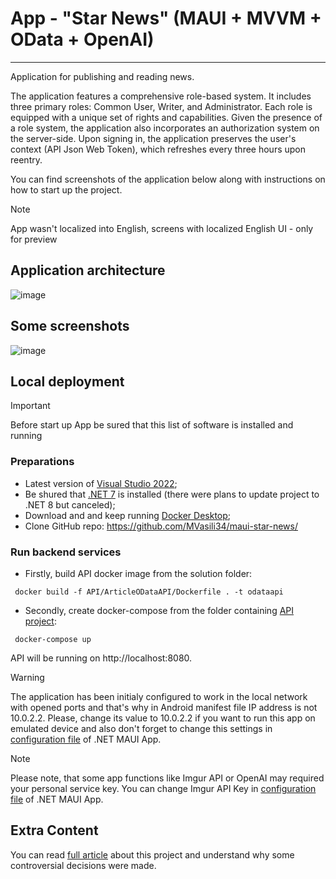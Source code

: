 # App - "Star News" (MAUI + MVVM + OData + OpenAI)
---
Application for publishing and reading news. 

The application features a comprehensive role-based system. It includes three primary roles: Common User, Writer, and Administrator. Each role is equipped with a unique set of rights and capabilities. Given the presence of a role system, the application also incorporates an authorization system on the server-side. Upon signing in, the application preserves the user's context (API Json Web Token), which refreshes every three hours upon reentry. 

You can find screenshots of the application below along with instructions on how to start up the project.

> [!NOTE]
> App wasn't localized into English, screens with localized English UI - only for preview

## Application architecture
![image](https://github.com/MVasili34/maui-star-news/assets/117523384/5628dd12-b114-493d-8ca2-2272f2530a2c)

## Some screenshots
![image](https://github.com/MVasili34/maui-star-news/assets/117523384/d666553c-1381-45c8-a8ac-8ec3bdd1f4c8)

## Local deployment
> [!IMPORTANT]
> Before start up App be sured that this list of software is installed and running

### Preparations
- Latest version of [Visual Studio 2022](https://visualstudio.microsoft.com/);
- Be shured that [.NET 7](https://dotnet.microsoft.com/en-us/download/dotnet/7.0) is installed (there were plans to update project to .NET 8 but canceled);
- Download and and keep running [Docker Desktop](https://www.docker.com/products/docker-desktop/);
- Clone GitHub repo: https://github.com/MVasili34/maui-star-news/

### Run backend services
- Firstly, build API docker image from the solution folder:

```cli
 docker build -f API/ArticleODataAPI/Dockerfile . -t odataapi
```

- Secondly, create docker-compose from the folder containing <a href="API/ArticleODataAPI">API project</a>:

```cli
 docker-compose up
```
API will be running on http://localhost:8080.

> [!WARNING]
> The application has been initialy configured to work in the local network with opened ports and that's why in Android manifest file IP address is not 10.0.2.2. Please, change its value to 10.0.2.2 if you want to run this app on emulated device and also don't forget to change this settings in <a href="MobileApp/NewsMobileApp/MauiProgram.cs">configuration file</a> of .NET MAUI App.

> [!NOTE]
> Please note, that some app functions like Imgur API or OpenAI may required your personal service key. You can change Imgur API Key in <a href="MobileApp/NewsMobileApp/MauiProgram.cs">configuration file</a> of .NET MAUI App.

## Extra Content
You can read <a href="https://www.linkedin.com/pulse/net-maui-technology-fusion-harnessing-power-odata-postgresql-%25D0%25B4%25D1%258B%25D0%25B1%25D0%25BE%25D0%25B2-tagce?trackingId=GtxFpHTtS4S6ZzKEiDOsjw%3D%3D&lipi=urn%3Ali%3Apage%3Ad_flagship3_detail_base%3B%2BGLuRqjbR4OD%2Fyzjt7iwuw%3D%3D">full article</a> about this project and understand why some controversial decisions were made.
